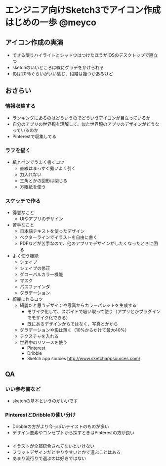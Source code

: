 # エンジニア向けSketch3でアイコン作成はじめの一歩 @meyco

## アイコン作成の実演
* できる限りハイライトとシャドウはつけたほうがiOSのデスクトップで際立つ
* sketchのいいところは線にグラデをかけられる
* 影は20％ぐらいがいい感じ、段階は幾つかあるけど

## おさらい
### 情報収集する
  * ランキングにあるのはどういうのでどういうアイコンが目立っているか
  * 自分のアプリの世界観を理解して、似た世界観のアプリのデザインがどうなっているのか
  * Pinterestで収集してる

### ラフを描く
  * 紙とペンでうまく書くコツ
    * 直線はまっすぐ勢いよく引く
    * 力入れない
    * 三角とかの図形は閉じる
    * 方眼紙を使う

### スケッチで作る
  * 得意なこと
    * UIやアプリのデザイン
  * 苦手なこと
    * 日本語テキストを使ったデザイン
    * ベクターラインでイラストを自由に書く
    * PDFなどが苦手なので、他のアプリでデザインがしたくなったときに困る
  * よく使う機能
    * シェイプ
    * シェイプの修正
    * グローバルカラー機能
    * マスク
    * パスファインダ
    * グラデーション
  * 綺麗に作るコツ
    * 綺麗だと思うデザインや写真からカラーパレットを生成する
      * モザイク化して、スポイトで吸い取って使う（アプリとかプラグインでモザイク化できる）
      * 既にあるデザインからではなく、写真とかから
    * グラデーションや影は薄く（10%からかけて最大40%）
    * テクスチャを入れる
    * 世界中のリソースを使う
      * Pinterest
      * Dribble
      * Sketch app souces
        http://www.sketchappsources.com/
## QA

### いい参考書など
* sketchの基本というのがいいです

### PinterestとDribbleの使い分け
* Dribbleの方がより今っぽいテイストのものが多い
* デザイン要素やコンセプトから探すときはPinterestの方が良い

###
* イラストが全部統合されてないといけない
* フラットデザインだとやりやすいとかで選ぶことはある
* あまり流行りで選ぶのは好きではない
